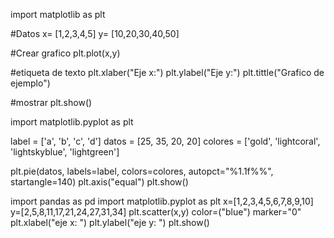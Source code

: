 import matplotlib as plt

#Datos
x= [1,2,3,4,5]
y= [10,20,30,40,50]

#Crear grafico
plt.plot(x,y)

#etiqueta de texto
plt.xlaber("Eje x:")
plt.ylabel("Eje y:")
plt.tittle("Grafico de ejemplo")


#mostrar
plt.show()

import matplotlib.pyplot as plt

label = ['a', 'b', 'c', 'd']
datos = [25, 35, 20, 20]
colores = ['gold', 'lightcoral', 'lightskyblue', 'lightgreen']    

plt.pie(datos, labels=label, colors=colores, autopct="%1.1f%%", startangle=140)
plt.axis("equal")
plt.show()


import pandas as pd
import matplotlib.pyplot as plt
x=[1,2,3,4,5,6,7,8,9,10]
y=[2,5,8,11,17,21,24,27,31,34]
plt.scatter(x,y)
color=("blue")
marker="0"
plt.xlabel("eje x: ")
plt.ylabel("eje y: ")
plt.show()
